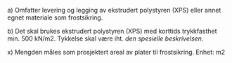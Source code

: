 a) Omfatter levering og legging av ekstrudert polystyren (XPS) eller annet egnet materiale som frostsikring.

b) Det skal brukes ekstrudert polystyren (XPS) med korttids trykkfasthet min. 500 kN/m2. Tykkelse skal være iht. *den spesielle beskrivelsen*.

x) Mengden måles som prosjektert areal av plater til frostsikring. Enhet: m2

